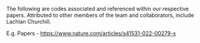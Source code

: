 The following are codes associated and referenced within our respective papers. Attributed to other members of the team and collaborators, include Lachlan Churchill. 

E.g. Papers - https://www.nature.com/articles/s41531-022-00279-x
